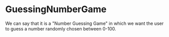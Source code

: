 # GuessingNumberGame
We can say that it is a "Number Guessing Game" in which we want the user to guess a number randomly chosen between 0-100.
